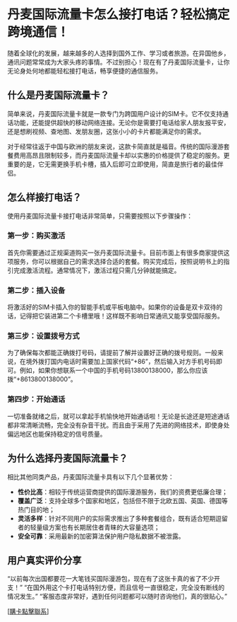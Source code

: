 # 丹麦国际流量卡怎么接打电话？轻松搞定跨境通信！

随着全球化的发展，越来越多的人选择到国外工作、学习或者旅游。在异国他乡，通讯问题常常成为大家头疼的事情。不过别担心！现在有了丹麦国际流量卡，让你无论身处何地都能轻松接打电话，畅享便捷的通信服务。

## 什么是丹麦国际流量卡？

简单来说，丹麦国际流量卡就是一款专门为跨国用户设计的SIM卡。它不仅支持通话功能，还能提供超快的移动网络连接。无论你是需要打电话给家人朋友报平安，还是想刷视频、查地图、发朋友圈，这张小小的卡片都能满足你的需求。

对于经常往返于中国与欧洲的朋友来说，这款卡简直就是福音。传统的国际漫游套餐费用高昂且限制较多，而丹麦国际流量卡却以实惠的价格提供了稳定的服务。更重要的是，它无需更换手机卡槽，插入后即可立即使用，简直是旅行者的最佳伴侣。

## 怎么样接打电话？

使用丹麦国际流量卡接打电话非常简单，只需要按照以下步骤操作：

### 第一步：购买激活
首先你需要通过正规渠道购买一张丹麦国际流量卡。目前市面上有很多商家提供这项服务，你可以根据自己的需求选择合适的套餐。购买完成后，按照说明书上的指引完成激活流程。通常情况下，激活过程只需几分钟就能搞定。

### 第二步：插入设备
将激活好的SIM卡插入你的智能手机或平板电脑中。如果你的设备是双卡双待的话，记得把它装进第二个卡槽里哦！这样既不影响日常通讯又能享受国际服务。

### 第三步：设置拨号方式
为了确保每次都能正确拨打号码，请提前了解并设置好正确的拨号规则。一般来说，在境外拨打国内电话时需要加上国家代码“+86”，然后输入对方手机号码即可。例如，如果你想联系一个中国的手机号码13800138000，那么你应该拨“+8613800138000”。

### 第四步：开始通话
一切准备就绪之后，就可以拿起手机愉快地开始通话啦！无论是长途还是短途通话都非常清晰流畅，完全没有杂音干扰。而且由于采用了先进的网络技术，即使身处偏远地区也能保持稳定的信号质量。

## 为什么选择丹麦国际流量卡？

相比其他同类产品，丹麦国际流量卡具有以下几个显著优势：

- **性价比高**：相较于传统运营商提供的国际漫游服务，我们的资费更低廉合理；
- **覆盖广泛**：支持全球多个国家和地区，包括但不限于北欧五国、英国、德国等热门目的地；
- **灵活多样**：针对不同用户的实际需求推出了多种套餐组合，既有适合短期逗留者的轻量级方案也有长期居住者青睐的大容量选项；
- **安全可靠**：采用最新的加密算法保护用户隐私数据不被泄露。

## 用户真实评价分享

“以前每次出国都要花一大笔钱买国际漫游包，现在有了这张卡真的省了不少开支！”
“在国外用这个卡打电话特别方便，而且信号一直很稳定，完全没有断线的情况发生。”
“客服态度非常好，遇到任何问题都可以随时咨询他们，真的很贴心。”

[[購卡點擊聯系](https://t.me/s/esim1088)]
